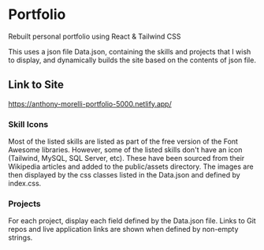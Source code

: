 # Portfolio
Rebuilt personal portfolio using React &amp; Tailwind CSS

This uses a json file Data.json, containing the skills and projects that I wish to display, and dynamically builds the site based on the contents of json file.

## Link to Site
https://anthony-morelli-portfolio-5000.netlify.app/

### Skill Icons
Most of the listed skills are listed as part of the free version of the Font Awesome libraries. However, some of the listed skills don't have an icon (Tailwind, MySQL, SQL Server, etc). These have been sourced from their Wikipedia articles and added to the public/assets directory. The images are then displayed by the css classes listed in the Data.json and defined by index.css.

### Projects
For each project, display each field defined by the Data.json file. Links to Git repos and live application links are shown when defined by non-empty strings.